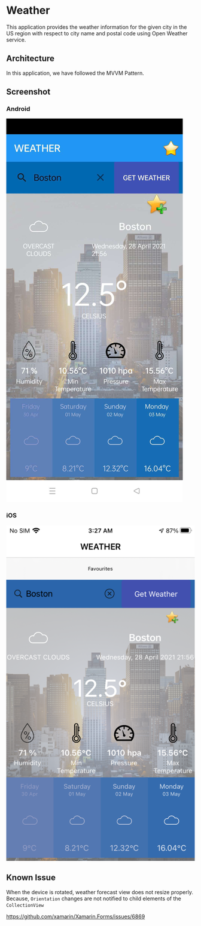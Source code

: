 # Weather
This application provides the weather information for the given city in the US region with respect to city name and postal code using Open Weather service.

## Architecture

In this application, we have followed the MVVM Pattern.

## Screenshot

### Android
<img src="https://github.com/dinesh4official/Weather/blob/main/Screenshot/Weather_Android.png">

### iOS
<img src="https://github.com/dinesh4official/Weather/blob/main/ScreenShot/Weather_iOS.png">

## Known Issue
When the device is rotated, weather forecast view does not resize properly. Because, `Orientation` changes are not notified to child elements of the `CollectionView` 

https://github.com/xamarin/Xamarin.Forms/issues/6869
